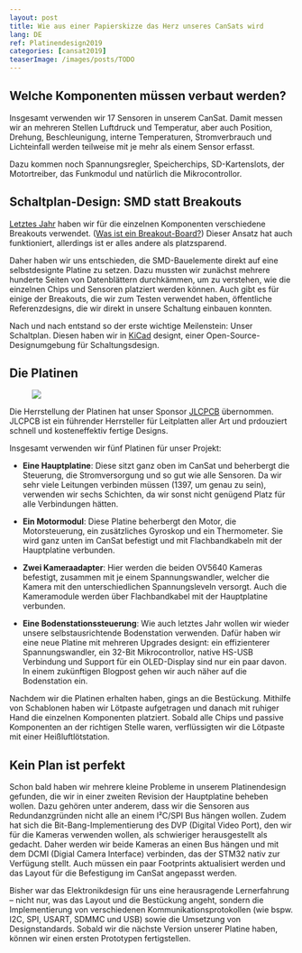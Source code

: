 ```yaml
---
layout: post
title: Wie aus einer Papierskizze das Herz unseres CanSats wird 
lang: DE
ref: Platinendesign2019
categories: [cansat2019]
teaserImage: /images/posts/TODO
---
```


## Welche Komponenten müssen verbaut werden?

Insgesamt verwenden wir 17 Sensoren in unserem CanSat. Damit messen wir an mehreren Stellen Luftdruck und Temperatur, aber auch Position, Drehung, Beschleunigung, interne Temperaturen, Stromverbrauch und Lichteinfall werden teilweise mit je mehr als einem Sensor erfasst.

Dazu kommen noch Spannungsregler, Speicherchips, SD-Kartenslots, der Motortreiber, das Funkmodul und natürlich die Mikrocontrollor. 

## Schaltplan-Design: SMD statt Breakouts

[Letztes Jahr](https://apoapsishgv.github.io/Schaltplan-und-Platinen-Design/) haben wir für die einzelnen Komponenten verschiedene Breakouts verwendet. ([Was ist ein Breakout-Board?](https://programmingelectronics.com/what-is-a-breakout-board-for-arduino/)) Dieser Ansatz hat auch funktioniert, allerdings ist er alles andere als platzsparend.

Daher haben wir uns entschieden, die SMD-Bauelemente direkt auf eine selbstdesignte Platine zu setzen. Dazu mussten wir zunächst mehrere hunderte Seiten von Datenblättern durchkämmen, um zu verstehen, wie die einzelnen Chips und Sensoren platziert werden können. Auch gibt es für einige der Breakouts, die wir zum Testen verwendet haben, öffentliche Referenzdesigns, die wir direkt in unsere Schaltung einbauen konnten.

Nach und nach entstand so der erste wichtige Meilenstein: Unser Schaltplan. Diesen haben wir in [KiCad](http://www.kicad-pcb.org/) designt, einer Open-Source-Designumgebung für Schaltungsdesign.

## Die Platinen

<figure class="right">
  <a href="https://jlcpcb.com">
    <img src="{{ site.baseurl }}/images/2019-sponsoren/JLCPCB.png" />
  </a>
</figure>

Die Herrstellung der Platinen hat unser Sponsor [JLCPCB](https://jlcpcb.com) übernommen. JLCPCB ist ein führender Herrsteller für Leitplatten aller Art und prdouziert schnell und kosteneffektiv fertige Designs.

Insgesamt verwenden wir fünf Platinen für unser Projekt:

- **Eine Hauptplatine**: Diese sitzt ganz oben im CanSat und beherbergt die Steuerung, die Stromversorgung und so gut wie alle Sensoren. Da wir sehr viele Leitungen verbinden müssen (1397, um genau zu sein), verwenden wir sechs Schichten, da wir sonst nicht genügend Platz für alle Verbindungen hätten.

- **Ein Motormodul**: Diese Platine beherbergt den Motor, die Motorsteuerung, ein zusätzliches Gyroskop und ein Thermometer. Sie wird ganz unten im CanSat befestigt und mit Flachbandkabeln mit der Hauptplatine verbunden.

- **Zwei Kameraadapter**: Hier werden die beiden OV5640 Kameras befestigt, zusammen mit je einem Spannungswandler, welcher die Kamera mit den unterschiedlichen Spannungsleveln versorgt. Auch die Kameramodule werden über Flachbandkabel mit der Hauptplatine verbunden.

- **Eine Bodenstationssteuerung**: Wie auch letztes Jahr wollen wir wieder unsere selbstausrichtende Bodenstation verwenden. Dafür haben wir eine neue Platine mit mehreren Upgrades designt: ein effizienterer Spannungswandler, ein 32-Bit Mikrocontrollor, native HS-USB Verbindung und Support für ein OLED-Display sind nur ein paar davon. In einem zukünftigen Blogpost gehen wir auch näher auf die Bodenstation ein.

Nachdem wir die Platinen erhalten haben, gings an die Bestückung. Mithilfe von Schablonen haben wir Lötpaste aufgetragen und danach mit ruhiger Hand die einzelnen Komponenten platziert. Sobald alle Chips und passive Komponenten an der richtigen Stelle waren, verflüssigten wir die Lötpaste mit einer Heißluftlötstation.

## Kein Plan ist perfekt

Schon bald haben wir mehrere kleine Probleme in unserem Platinendesign gefunden, die wir in einer zweiten Revision der Hauptplatine beheben wollen. Dazu gehören unter anderem, dass wir die Sensoren aus Redundanzgründen nicht alle an einem I²C/SPI Bus hängen wollen. Zudem hat sich die Bit-Bang-Implementierung des DVP (Digital Video Port), den wir für die Kameras verwenden wollen, als schwieriger herausgestellt als gedacht. Daher werden wir beide Kameras an einen Bus hängen und mit dem DCMI (Digial Camera Interface) verbinden, das der STM32 nativ zur Verfügung stellt. Auch müssen ein paar Footprints aktualisiert werden und das Layout für die Befestigung im CanSat angepasst werden.

Bisher war das Elektronikdesign für uns eine herausragende Lernerfahrung – nicht nur, was das Layout und die Bestückung angeht, sondern die Implementierung von verschiedenen Kommunikationsprotokollen (wie bspw. I2C, SPI, USART, SDMMC und USB) sowie die Umsetzung von Designstandards. Sobald wir die nächste Version unserer Platine haben, können wir einen ersten Prototypen fertigstellen.
